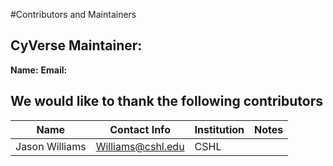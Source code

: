 #Contributors and Maintainers

## CyVerse Maintainer:

**Name:**
**Email:**

## We would like to thank the following contributors

|Name|Contact Info|Institution|Notes|
|----|------------|-----------|-----|
|Jason Williams|Williams@cshl.edu|CSHL||
